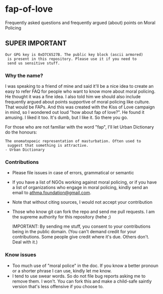 fap-of-love
===========

Frequently asked questions and frequently argued (about) points on Moral Policing

## SUPER IMPORTANT

    Our GPG key is 0xD7C6527B. The public key block (ascii armored) 
     is present in this repository. Please use it if you need to 
     send us sensitive stuff. 



### Why the name?

I was speaking to a friend of mine and said it'll be a nice idea to create an easy to refer FAQ for people who want to know more about moral policing. He thought it was a fine idea. I also told him we should also include frequently argued about points supportive of moral policing like culture. That would be FAPs. And this was created with the Kiss of Love campaign in mind, so I wondered out loud "how about fap of love?". He found it amusing. I liked it too. It's dumb, but I like it. So
there you go.

For those who are not familiar with the word "fap", I'll let Urban Dictionary do the honours:

    The onomatopoeic representation of masturbation. Often used to 
     suggest that something is attractive. 
    - Urban Dictionary

### Contributions

- Please file issues in case of errors, grammatical or semantic
- If you have a list of NGOs working against moral policing, or if you have a list of organizations who engage in moral policing, kindly send an email to athma.foundation@gmail.com. 
- Note that without citing sources, I would not accept your contribution
- Those who know git can fork the repo and send me pull requests. I am the supreme authority for this repository (hehe ;)

    IMPORTANT: By sending me stuff, you consent to your contributions being in the public domain. (You can't demand credit for your contributions. Some people give credit where it's due. Others don't. Deal with it.)

### Know issues

- Too much use of "moral police" in the doc. If you know a better pronoun or a shorter phrase I can use, kindly let me know. 
- I tend to use swear words. So do not file bug reports asking me to remove them. I won't. You can fork this and make a child-safe saintly version that's less offensive if you choose to.

